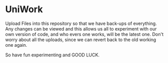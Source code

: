 # UniWork

Upload Files into this repository so that we have back-ups of everything. Any changes can be viewed and this allows us all to experiment with our own version of code, and who evers one works, will be the latest one. Don't worry about all the uploads, since we can revert back to the old working one again. 

So have fun experimenting and GOOD LUCK. 
